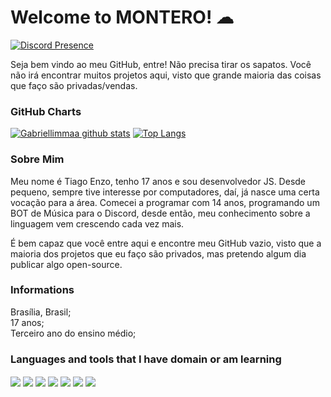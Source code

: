 # Welcome to MONTERO! ☁

[![Discord Presence](https://lanyard.cnrad.dev/api/852610866683445328)](https://discord.com/users/852610866683445328)

Seja bem vindo ao meu GitHub, entre! Não precisa tirar os sapatos.
Você não irá encontrar muitos projetos aqui, visto que grande maioria das coisas que faço são privadas/vendas.

### GitHub Charts
[![Gabriellimmaa github stats](https://github-readme-stats.vercel.app/api?username=tiaaago&count_private=true&show_icons=true&theme=tokyonight)](https://github.com/tiaaago)
[![Top Langs](https://github-readme-stats.vercel.app/api/top-langs/?username=tiaaago&theme=tokyonight)](https://github.com/tiaaago)

### Sobre Mim
Meu nome é Tiago Enzo, tenho 17 anos e sou desenvolvedor JS. Desde pequeno, sempre tive interesse por computadores, daí, já nasce uma certa vocação para a área. Comecei a programar com 14 anos, programando um BOT de Música para o Discord, desde então, meu conhecimento sobre a linguagem vem crescendo cada vez mais.

É bem capaz que você entre aqui e encontre meu GitHub vazio, visto que a maioria dos projetos que eu faço são privados, mas pretendo algum dia publicar algo open-source.

### Informations
Brasília, Brasil;<br />
17 anos;<br />
Terceiro ano do ensino médio;<br />

### Languages and tools that I have domain or am learning
<div>
<img align="center" src="https://img.shields.io/badge/JavaScript-F7DF1E?style=for-the-badge&logo=javascript&logoColor=black">
<img align="center" src="https://img.shields.io/badge/html5-%23E34F26.svg?style=for-the-badge&logo=html5&logoColor=white">
<img align="center" src="https://img.shields.io/badge/css3-%231572B6.svg?style=for-the-badge&logo=css3&logoColor=white">
<img align="center" src="https://img.shields.io/badge/node.js-6DA55F?style=for-the-badge&logo=node.js&logoColor=white">
<img align="center" src="https://img.shields.io/badge/NPM-%23000000.svg?style=for-the-badge&logo=npm&logoColor=white">
<img align="center" src="https://img.shields.io/badge/firebase-%23039BE5.svg?style=for-the-badge&logo=firebase">
<img align="center" src="https://img.shields.io/badge/Next.js-black?style=for-the-badge&logo=next.js">
</div>
